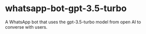 # whatsapp-bot-gpt-3.5-turbo
A WhatsApp bot that uses the gpt-3.5-turbo model from open AI to converse with users.
